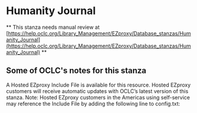# Humanity Journal
** This stanza needs manual review at [https://help.oclc.org/Library_Management/EZproxy/Database_stanzas/Humanity_Journal](https://help.oclc.org/Library_Management/EZproxy/Database_stanzas/Humanity_Journal) **

## Some of OCLC's notes for this stanza

A Hosted EZproxy Include File is available for this resource. Hosted EZproxy customers will receive automatic updates with OCLC&rsquo;s latest version of this stanza. Note: Hosted EZproxy customers in the Americas using self-service may reference the Include File by adding the following line to config.txt:

&nbsp;

&nbsp;
